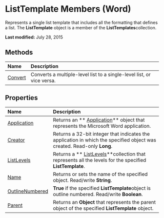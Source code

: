 
# ListTemplate Members (Word)
Represents a single list template that includes all the formatting that defines a list. The  **ListTemplate** object is a member of the **ListTemplates**collection. 

 **Last modified:** July 28, 2015


## Methods



|**Name**|**Description**|
|:-----|:-----|
| [Convert](5b25c80e-a39c-3bcb-5c5f-bb9001e1ca86.md)|Converts a multiple-level list to a single-level list, or vice versa.|

## Properties



|**Name**|**Description**|
|:-----|:-----|
| [Application](e46c4bfa-8fca-0a00-d511-ca20bbd5b211.md)|Returns an  ** [Application](d1cf6f8f-4e88-bf01-93b4-90a83f79cb44.md)** object that represents the Microsoft Word application.|
| [Creator](b51fca66-16cd-9b4c-a5c3-18936414e9b3.md)|Returns a 32-bit integer that indicates the application in which the specified object was created. Read-only  **Long**.|
| [ListLevels](ed3c036d-b9be-eeb1-5894-ddf1e2a5f8df.md)|Returns a  ** [ListLevels](9165c008-c066-8d3e-9254-d9e0ab2ec091.md)**collection that represents all the levels for the specified  **ListTemplate**.|
| [Name](c8258ced-d442-209b-5a94-9d892b1c0720.md)|Returns or sets the name of the specified object. Read/write  **String**.|
| [OutlineNumbered](0d728c52-b33d-7764-a0ef-6573040ed1ef.md)| **True** if the specified **ListTemplate**object is outline numbered. Read/write  **Boolean**.|
| [Parent](3e3332d9-8da7-93fe-6d4b-52aa6da81a0b.md)|Returns an  **Object** that represents the parent object of the specified **ListTemplate** object.|
